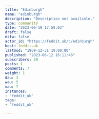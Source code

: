 ```yaml
---
title: "Edinburgh" 
name: "edinburgh"
description: "Description not available."
type: community
date: "2023-06-19 17:59:03"
draft: false
nsfw: false
actor_id: "https://feddit.uk/c/edinburgh"
host: feddit.uk
lastmod: "1969-12-31 19:00:00"
published: "2023-06-12 16:11:46"
subscribers: 39
posts: 1
comments: 7
weight: 1
dau: 1
wau: 5
mau: 7
instances:
- "feddit_uk"
tags: 
- "feddit_uk"

---
```

